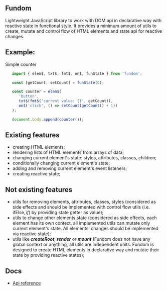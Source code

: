 ## Fundom

Lightweight JavaScript library to work with DOM api in declarative way with reactive state in functional style.
It provides a minimum amount of utils to create, mutate and control flow of HTML elements and state api for reactive changes.

## Example:

Simple counter
```typescript
   import { elem$, txt$, fmt$, on$, funState } from 'fundom';

   const [getCount, setCount] = funState(0);

   const counter = elem$(
      'button',
      txt$(fmt$('current value: {}', getCount)),
      on$('click', () => setCount(getCount() + 1))
   );

   document.body.append(counter());
```

## Existing features

- creating HTML elements;
- rendering lists of HTML elements from arrays of data;
- changing current element's state: styles, attributes, classes, children;
- conditionally changing current element's state;
- adding and removing current element's event listeners;
- creating reactive state;

## Not existing features

- utils for removing elements, attributes, classes, styles (considered as side effects and should be implemented with control flow utils (i.e. ifElse$, if$) by providing state getter as value);
- utils to change other elements state (considered as side effects, each element has its own context, all implemented utils can mutate only current element's state. All elements' changes should be implemented via reactive state);
- utils like ***createRoot***, ***render*** or ***mount*** (Fundom does not have any global context or anything, all utils are independent units. Fundom is designed to create HTML elements in declarative way and mutate their state by providing reactive states);

## Docs

- [Api reference](./docs/api-reference.md)